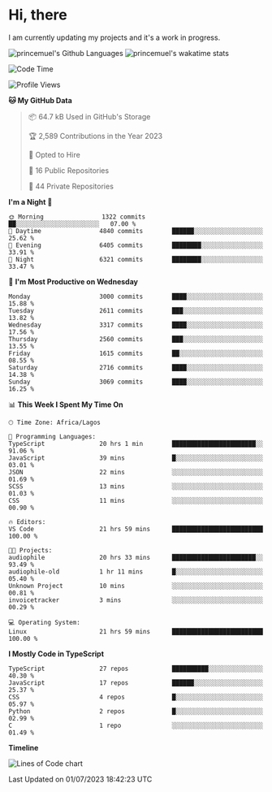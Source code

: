 # Hi, there

I am currently updating my projects and it's a work in progress.

![princemuel's Github Languages](https://github-readme-stats.vercel.app/api/top-langs/?username=princemuel&text_color=586069&layout=compact&hide_border=true&title_color=0366d6&count_private=true&include_all_commits=true&theme=tokyonight&show_icons=true)
![princemuel's wakatime stats](https://github-readme-stats.vercel.app/api/wakatime?username=princemuel&text_color=586069&layout=compact&hide_border=true&title_color=0366d6&count_private=true&include_all_commits=true&theme=tokyonight&show_icons=true)

<!--START_SECTION:waka-->
![Code Time](http://img.shields.io/badge/Code%20Time-2%2C570%20hrs%2056%20mins-blue)

![Profile Views](http://img.shields.io/badge/Profile%20Views-55-blue)

**🐱 My GitHub Data** 

> 📦 64.7 kB Used in GitHub's Storage 
 > 
> 🏆 2,589 Contributions in the Year 2023
 > 
> 💼 Opted to Hire
 > 
> 📜 16 Public Repositories 
 > 
> 🔑 44 Private Repositories 
 > 
**I'm a Night 🦉** 

```text
🌞 Morning                1322 commits        ██░░░░░░░░░░░░░░░░░░░░░░░   07.00 % 
🌆 Daytime                4840 commits        ██████░░░░░░░░░░░░░░░░░░░   25.62 % 
🌃 Evening                6405 commits        ████████░░░░░░░░░░░░░░░░░   33.91 % 
🌙 Night                  6321 commits        ████████░░░░░░░░░░░░░░░░░   33.47 % 
```
📅 **I'm Most Productive on Wednesday** 

```text
Monday                   3000 commits        ████░░░░░░░░░░░░░░░░░░░░░   15.88 % 
Tuesday                  2611 commits        ███░░░░░░░░░░░░░░░░░░░░░░   13.82 % 
Wednesday                3317 commits        ████░░░░░░░░░░░░░░░░░░░░░   17.56 % 
Thursday                 2560 commits        ███░░░░░░░░░░░░░░░░░░░░░░   13.55 % 
Friday                   1615 commits        ██░░░░░░░░░░░░░░░░░░░░░░░   08.55 % 
Saturday                 2716 commits        ████░░░░░░░░░░░░░░░░░░░░░   14.38 % 
Sunday                   3069 commits        ████░░░░░░░░░░░░░░░░░░░░░   16.25 % 
```


📊 **This Week I Spent My Time On** 

```text
🕑︎ Time Zone: Africa/Lagos

💬 Programming Languages: 
TypeScript               20 hrs 1 min        ███████████████████████░░   91.06 % 
JavaScript               39 mins             █░░░░░░░░░░░░░░░░░░░░░░░░   03.01 % 
JSON                     22 mins             ░░░░░░░░░░░░░░░░░░░░░░░░░   01.69 % 
SCSS                     13 mins             ░░░░░░░░░░░░░░░░░░░░░░░░░   01.03 % 
CSS                      11 mins             ░░░░░░░░░░░░░░░░░░░░░░░░░   00.90 % 

🔥 Editors: 
VS Code                  21 hrs 59 mins      █████████████████████████   100.00 % 

🐱‍💻 Projects: 
audiophile               20 hrs 33 mins      ███████████████████████░░   93.49 % 
audiophile-old           1 hr 11 mins        █░░░░░░░░░░░░░░░░░░░░░░░░   05.40 % 
Unknown Project          10 mins             ░░░░░░░░░░░░░░░░░░░░░░░░░   00.81 % 
invoicetracker           3 mins              ░░░░░░░░░░░░░░░░░░░░░░░░░   00.29 % 

💻 Operating System: 
Linux                    21 hrs 59 mins      █████████████████████████   100.00 % 
```

**I Mostly Code in TypeScript** 

```text
TypeScript               27 repos            ██████████░░░░░░░░░░░░░░░   40.30 % 
JavaScript               17 repos            ██████░░░░░░░░░░░░░░░░░░░   25.37 % 
CSS                      4 repos             █░░░░░░░░░░░░░░░░░░░░░░░░   05.97 % 
Python                   2 repos             █░░░░░░░░░░░░░░░░░░░░░░░░   02.99 % 
C                        1 repo              ░░░░░░░░░░░░░░░░░░░░░░░░░   01.49 % 
```



**Timeline**

![Lines of Code chart](https://raw.githubusercontent.com/princemuel/princemuel/main/assets/bar_graph.png)


 Last Updated on 01/07/2023 18:42:23 UTC
<!--END_SECTION:waka-->
